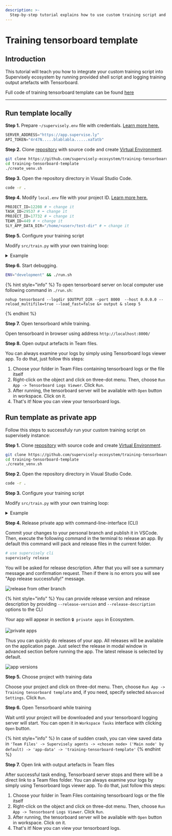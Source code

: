 ```yaml
---
description: >-
  Step-by-step tutorial explains how to use custom training script and log results in Tensorboard
---
```


# Training tensorboard template

## Introduction

This tutorial will teach you how to integrate your custom training script into Supervisely ecosystem by running provided shell script and logging training output artefacts with Tensorboard.

Full code of training tensorboard template can be found [here](https://github.com/supervisely-ecosystem/training-tensorboard-template)

<!-- ![training-tensorboard\_template]() -->

***

## Run template locally

**Step 1.** Prepare `~/supervisely.env` file with credentials. [Learn more here.](../../getting-started/basics-of-authentication.md#use-.env-file-recommended)

```python
SERVER_ADDRESS="https://app.supervise.ly"
API_TOKEN="4r47N.....blablabla......xaTatb" 
```


**Step 2.** Clone [repository](https://github.com/supervisely-ecosystem/training-tensorboard-template) with source code and create [Virtual Environment](https://docs.python.org/3/library/venv.html).

```bash
git clone https://github.com/supervisely-ecosystem/training-tensorboard-template
cd training-tensorboard-template
./create_venv.sh
```

**Step 3.** Open the repository directory in Visual Studio Code.

```bash
code -r .
```

**Step 4.** Modify `local.env` file with your project ID. [Learn more here.](https://developer.supervise.ly/getting-started/environment-variables)

```python
PROJECT_ID=12208 # ⬅️ change it
TASK_ID=29537 # ⬅️ change it
PROJECT_ID=17732 # ⬅️ change it
TEAM_ID=449 # ⬅️ change it
SLY_APP_DATA_DIR="/home/<user>/test-dir" # ⬅️ change it
```

**Step 5.** Configure your training script

Modify `src/train.py` with your own training loop:

<details>

<summary>Example</summary>

```python

def train(input_dir: str, output_dir: str) -> None:
    """
    Gets data from input_dir, trains a model, generates artefacts as output data,
    and logs the training process. Generated artefacts backed up using synced_dir.
    """
    print(f"Opening data from {input_dir}...")

    files = os.listdir(input_dir)
    print('Number of objects in input directory:', len(files))

    if not os.path.exists(output_dir):
        os.makedirs(output_dir)

    # Start a TensorBoard writer
    writer = SummaryWriter(output_dir)

    print("Training model...")
    print(f"Generating output artifacts in {output_dir}...")

    # initializing loop with dummy data...
    n_iter = 30
    progress = sly.Progress(message='Training...', total_cnt=n_iter) # progress bar in workspace tasks output

    for step in range(n_iter):

        time.sleep(5) # imitates training process
        loss = 1.0 / (step + 1)

        # Log the data to TensorBoard
        writer.add_scalar('Loss', loss, step)
        print(f"Step [{step}]: loss={loss:.4f}")


        file_path = os.path.join(output_dir, f'step_{str(step).zfill(len(str(n_iter)))}.txt')
        # create artefacts
        with open(file_path, 'w') as f:
            f.write(f"Step [{step}]: loss={loss:.4f}")

        progress.iter_done_report() # update progress bar

    # Close the TensorBoard writer
    writer.close()

    print(f"Artefacts generated in {output_dir}!")
```

</details>


**Step 6.** Start debugging.

```bash
ENV="development" && ./run.sh
```

{% hint style="info" %}
To open tensorboard server on local computer use following command in `./run.sh`:
```shell
nohup tensorboard --logdir $OUTPUT_DIR --port 8000  --host 0.0.0.0 --reload_multifile=true --load_fast=false &> output & sleep 5 
```
{% endhint %}

**Step 7.** Open tensorboard while training.

Open tensorboard in browser using address `http://localhost:8000/`

**Step 8.** Open output artefacts in Team files.

You can always examine your logs by simply using Tensorboard logs viewer app. To do that, just follow this steps:

1. Choose your folder in Team Files containing tensorboard logs or the file itself
2. Right-click on the object and click on three-dot menu. Then, choose `Run App -> Tensorboard Logs Viewer`. Click `Run`.
3. After running, the tensorboard server will be available with `Open` button in workspace. Click on it.
4. That's it! Now you can view your tensorboard logs.

## Run template as private app

Follow this steps to successfuly run your custom training script on supervisely instance:

**Step 1.** Clone [repository](https://github.com/supervisely-ecosystem/training-tensorboard-template) with source code and create [Virtual Environment](https://docs.python.org/3/library/venv.html).

```bash
git clone https://github.com/supervisely-ecosystem/training-tensorboard-template
cd training-tensorboard-template
./create_venv.sh
```

**Step 2.** Open the repository directory in Visual Studio Code.

```bash
code -r .
```

**Step 3.** Configure your training script

Modify `src/train.py` with your own training loop:

<details>

<summary>Example</summary>

```python

def train(input_dir: str, output_dir: str) -> None:
    """
    Gets data from input_dir, trains a model, generates artefacts as output data,
    and logs the training process. Generated artefacts backed up using synced_dir.
    """
    print(f"Opening data from {input_dir}...")

    files = os.listdir(input_dir)
    print('Number of objects in input directory:', len(files))

    if not os.path.exists(output_dir):
        os.makedirs(output_dir)

    # Start a TensorBoard writer
    writer = SummaryWriter(output_dir)

    print("Training model...")
    print(f"Generating output artifacts in {output_dir}...")

    # initializing loop with dummy data...
    n_iter = 30
    progress = sly.Progress(message='Training...', total_cnt=n_iter) # progress bar in workspace tasks output

    for step in range(n_iter):

        time.sleep(5) # imitates training process
        loss = 1.0 / (step + 1)

        # Log the data to TensorBoard
        writer.add_scalar('Loss', loss, step)
        print(f"Step [{step}]: loss={loss:.4f}")


        file_path = os.path.join(output_dir, f'step_{str(step).zfill(len(str(n_iter)))}.txt')
        # create artefacts
        with open(file_path, 'w') as f:
            f.write(f"Step [{step}]: loss={loss:.4f}")

        progress.iter_done_report() # update progress bar

    # Close the TensorBoard writer
    writer.close()

    print(f"Artefacts generated in {output_dir}!")
```

</details>

**Step 4.** Release private app with command-line-interface (CLI)

Commit your changes to your personal branch and publish it in VSCode. Then, execute the following command in the terminal to release an app. By default this command will pack and release files in the current folder.

```bash
# use supervisely cli
supervisely release
```

You will be asked for release description. After that you will see a summary message and confirmation request. Then if there is no errors you will see "App release successfully!" message.

![release from other branch](https://user-images.githubusercontent.com/61844772/225957782-2c6557e4-93ed-4ab2-a40e-4268b7110976.png)

{% hint style="info" %}
You can provide release version and release description by providing `--release-version` and `--release-description` options to the CLI

Your app will appear in section `🔒 private apps` in Ecosystem.

![private apps](https://user-images.githubusercontent.com/12828725/205959921-7d631cb5-c1fc-4b0c-99d5-f2260c96708d.png)

Thus you can quickly do releases of your app. All releases will be available on the application page. Just select the release in modal window in advanced section before running the app. The latest release is selected by default.

![app versions](https://user-images.githubusercontent.com/12828725/205960656-615803f0-c081-4086-b7ba-45f4bbc60cb6.png)



**Step 5.** Choose project with training data

Choose your project and click on three-dot menu. Then, choose `Run App -> Training tensorboard template` and, if you need, specify selected `Advanced Settings`. Click `Run`.

<!-- ![training-tensorboard\_template]() -->

**Step 6.** Open Tensorboard while training

Wait until your project will be downloaded and your tensorboard logging server will start. You can open it in `Workspace Tasks` interface with clicking `Open` button.

{% hint style="info" %}
In case of sudden crash, you can view saved data in `'Team Files' -> Supervisely agents -> <chosen node> ('Main node' by default) -> 'app-data' -> 'training-tensorboard-template'`
{% endhint %}

<!-- ![training-tensorboard\_template]() -->

**Step 7.** Open link with output artefacts in Team files

After successful task ending, Tensorboard server stops and there will be a direct link to a Team files folder. You can always examine your logs by simply using Tensorboard logs viewer app. To do that, just follow this steps:

1. Choose your folder in Team Files containing tensorboard logs or the file itself
2. Right-click on the object and click on three-dot menu. Then, choose `Run App -> Tensorboard Logs Viewer`. Click `Run`.
3. After running, the tensorboard server will be available with `Open` button in workspace. Click on it.
4. That's it! Now you can view your tensorboard logs.